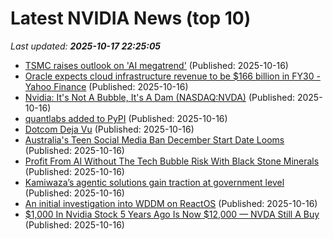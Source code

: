 # Latest NVIDIA News (top 10)
_Last updated: **2025-10-17 22:25:05**_

- [TSMC raises outlook on 'AI megatrend'](https://www.semafor.com/article/10/16/2025/tsmc-raises-outlook-on-ai-megatrend) (Published: 2025-10-16)
- [Oracle expects cloud infrastructure revenue to be $166 billion in FY30 - Yahoo Finance](https://slashdot.org/firehose.pl?op=view&amp;id=179810240) (Published: 2025-10-16)
- [Nvidia: It's Not A Bubble, It's A Dam (NASDAQ:NVDA)](https://biztoc.com/x/4bfb8902c67961c1) (Published: 2025-10-16)
- [quantlabs added to PyPI](https://pypi.org/project/quantlabs/) (Published: 2025-10-16)
- [Dotcom Deja Vu](https://dailyreckoning.com/dotcom-deja-vu/) (Published: 2025-10-16)
- [Australia's Teen Social Media Ban December Start Date Looms](https://biztoc.com/x/a187b68c27447ecb) (Published: 2025-10-16)
- [Profit From AI Without The Tech Bubble Risk With Black Stone Minerals](https://www.forbes.com/sites/greatspeculations/2025/10/16/profit-from-ai-without-the-tech-bubble-risk-with-black-stone-minerals/) (Published: 2025-10-16)
- [Kamiwaza’s agentic solutions gain traction at government level](https://siliconangle.com/2025/10/16/kamiwaza-agentic-solution-unleashai/) (Published: 2025-10-16)
- [An initial investigation into WDDM on ReactOS](https://www.osnews.com/story/143552/an-initial-investigation-into-wddm-on-reactos/) (Published: 2025-10-16)
- [$1,000 In Nvidia Stock 5 Years Ago Is Now $12,000 — NVDA Still A Buy](https://www.forbes.com/sites/investor-hub/article/1000-in-nvidia-nvda-stock-5-years-ago-is-now-12000-still-buy/) (Published: 2025-10-16)
